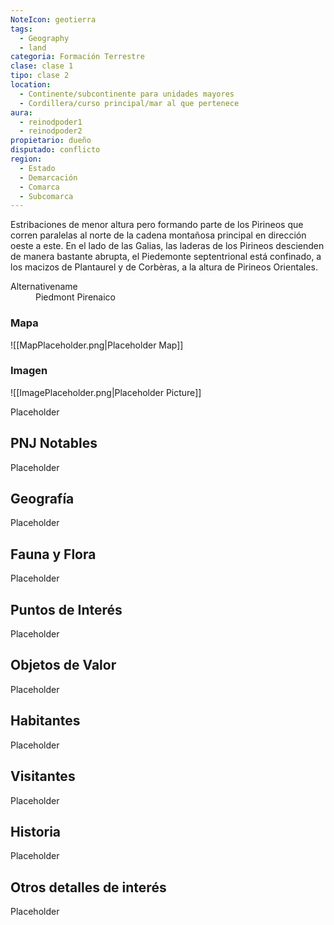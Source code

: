 ```yaml
---
NoteIcon: geotierra
tags:
  - Geography 
  - land 
categoria: Formación Terrestre
clase: clase 1
tipo: clase 2
location: 
  - Continente/subcontinente para unidades mayores
  - Cordillera/curso principal/mar al que pertenece 
aura:
  - reinodpoder1
  - reinodpoder2
propietario: dueño
disputado: conflicto
region:
  - Estado 
  - Demarcación
  - Comarca
  - Subcomarca
---
```





 <section class="wa-section main-content"><p>Estribaciones de menor altura pero formando parte de los Pirineos que corren paralelas al norte de la cadena montañosa principal en dirección oeste a este.
En el lado de las Galias, las laderas de los Pirineos descienden de manera bastante abrupta, el Piedemonte septentrional está confinado, a los macizos de Plantaurel y de Corbèras, a la altura de <span class="article-link article-explorer-link entity-link wa-link" data-article-privacy="public" data-article-id="2c01def1-c2a6-4254-b42a-0b02730a7848" data-template-type="location" data-article="2c01def1-c2a6-4254-b42a-0b02730a7848">Pirineos Orientales</span>.</p></section>  <section data-section-id="alternativename" class="wa-section public"><dl><dt>Alternativename</dt><dd>Piedmont Pirenaico</dd></dl></section>   

### Mapa
![[MapPlaceholder.png|Placeholder Map]]

### Imagen
![[ImagePlaceholder.png|Placeholder Picture]]

Placeholder

## PNJ Notables
Placeholder

## Geografía
Placeholder

## Fauna y Flora
Placeholder

## Puntos de Interés
Placeholder

## Objetos de Valor
Placeholder

## Habitantes
Placeholder

## Visitantes
Placeholder

## Historia
Placeholder

## Otros detalles de interés
Placeholder

